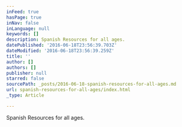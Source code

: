 ```yaml
---
inFeed: true
hasPage: true
inNav: false
inLanguage: null
keywords: []
description: Spanish Resources for all ages.
datePublished: '2016-06-18T23:56:39.703Z'
dateModified: '2016-06-18T23:56:39.259Z'
title: ''
author: []
authors: []
publisher: null
starred: false
sourcePath: _posts/2016-06-18-spanish-resources-for-all-ages.md
url: spanish-resources-for-all-ages/index.html
_type: Article

---
```

Spanish Resources for all ages.
